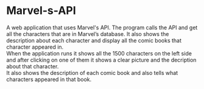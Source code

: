 # Marvel-s-API
A web application that uses Marvel's API. The program calls the API and get all the characters that are in Marvel’s database. It also shows the description about each character and display all the comic books that character appeared in.<br/> 
When the application runs it shows all the 1500 characters on the left side and after clicking on one of them it shows a clear picture and the decription about that character.<br/>
It also shows the description of each comic book and also tells what characters appeared in that book.
